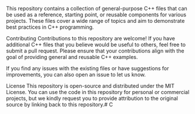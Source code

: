 This repository contains a collection of general-purpose C++ files that can be used as a reference, starting point, or reusable components for various projects. These files cover a wide range of topics and aim to demonstrate best practices in C++ programming.

Contributing
Contributions to this repository are welcome! If you have additional C++ files that you believe would be useful to others, feel free to submit a pull request. Please ensure that your contributions align with the goal of providing general and reusable C++ examples.

If you find any issues with the existing files or have suggestions for improvements, you can also open an issue to let us know.

License
This repository is open-source and distributed under the MIT License. You can use the code in this repository for personal or commercial projects, but we kindly request you to provide attribution to the original source by linking back to this repository.# C
